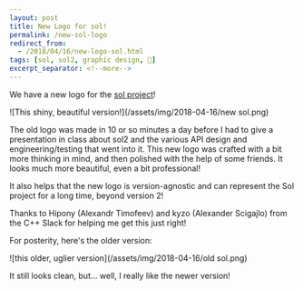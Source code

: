 ```yaml
---
layout: post
title: New Logo for sol!
permalink: /new-sol-logo
redirect_from: 
  - /2018/04/16/new-logo-sol.html
tags: [sol, sol2, graphic design, 🎨]
excerpt_separator: <!--more-->
---
```


We have a new logo for the [sol project](/portfolio/sol)!

<!--more-->

![This shiny, beautiful version!](/assets/img/2018-04-16/new sol.png)

The old logo was made in 10 or so minutes a day before I had to give a presentation in class about sol2 and the various API design and engineering/testing that went into it. This new logo was crafted with a bit more thinking in mind, and then polished with the help of some friends. It looks much more beautiful, even a bit professional!

It also helps that the new logo is version-agnostic and can represent the Sol project for a long time, beyond version 2!

Thanks to Hipony (Alexandr Timofeev) and kyzo (Alexander Scigajlo) from the C++ Slack for helping me get this just right!

For posterity, here's the older version:

![this older, uglier version](/assets/img/2018-04-16/old sol.png)

It still looks clean, but... well, I really like the newer version!
